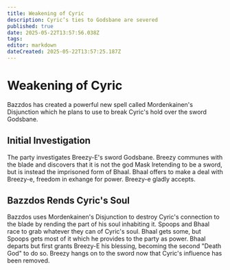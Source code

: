 ```yaml
---
title: Weakening of Cyric
description: Cyric’s ties to Godsbane are severed
published: true
date: 2025-05-22T13:57:56.038Z
tags: 
editor: markdown
dateCreated: 2025-05-22T13:57:25.187Z
---
```


# Weakening of Cyric
Bazzdos has created a powerful new spell called Mordenkainen's Disjunction which he plans to use to break Cyric's hold over the sword Godsbane. 

## Initial Investigation
The party investigates Breezy-E's sword Godsbane. Breezy communes with the blade and discovers that it is not the god Mask lretending to be a sword, but is instead the imprisoned form of Bhaal. Bhaal offers to make a deal with Breezy-e, freedom in exhange for power. Breezy-e gladly accepts.

## Bazzdos Rends Cyric's Soul
Bazzdos uses Mordenkainen's Disjunction to destroy Cyric's connection to the blade by rending the part of his soul inhabiting it. Spoops and Bhaal race to grab whatever they can of Cyric's soul. Bhaal gets some, but Spoops gets most of it which he provides to the party as power. Bhaal departs but first grants Breezy-E his blessing, becoming the second "Death God" to do so. Breezy hangs on to the sword now that Cyric's influence has been removed.
